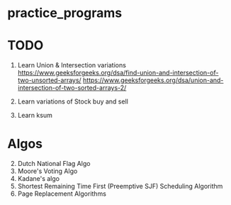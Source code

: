 # practice_programs


# TODO

1) Learn Union & Intersection variations
https://www.geeksforgeeks.org/dsa/find-union-and-intersection-of-two-unsorted-arrays/
https://www.geeksforgeeks.org/dsa/union-and-intersection-of-two-sorted-arrays-2/

2) Learn variations of Stock buy and sell
3) Learn ksum


# Algos

2) Dutch National Flag Algo
3) Moore's Voting Algo
4) Kadane's algo
5) Shortest Remaining Time First (Preemptive SJF) Scheduling Algorithm
6) Page Replacement Algorithms